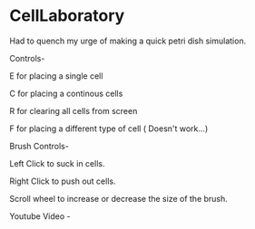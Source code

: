 # CellLaboratory
Had to quench my urge of making a quick petri dish simulation.

Controls-

  E for placing a single cell
  
  C for placing a continous cells
  
  R for clearing all cells from screen
  
  F for placing a different type of cell ( Doesn't work...)






Brush Controls-

Left Click to suck in cells.

Right Click to push out cells.

Scroll wheel to increase or decrease the size of the brush.


Youtube Video - 

